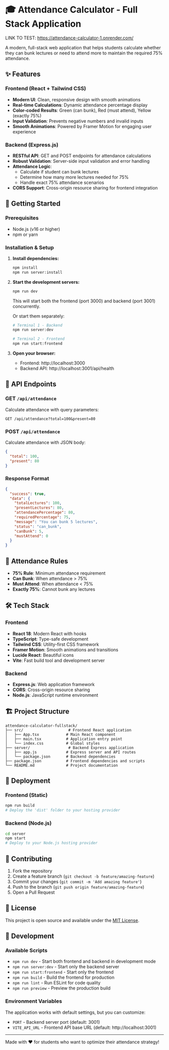 # 🎓 Attendance Calculator - Full Stack Application
LINK TO TEST: https://attendance-calculator-1.onrender.com/

A modern, full-stack web application that helps students calculate whether they can bunk lectures or need to attend more to maintain the required 75% attendance.

## ✨ Features

### Frontend (React + Tailwind CSS)
- **Modern UI**: Clean, responsive design with smooth animations
- **Real-time Calculations**: Dynamic attendance percentage display
- **Color-coded Results**: Green (can bunk), Red (must attend), Yellow (exactly 75%)
- **Input Validation**: Prevents negative numbers and invalid inputs
- **Smooth Animations**: Powered by Framer Motion for engaging user experience

### Backend (Express.js)
- **RESTful API**: GET and POST endpoints for attendance calculations
- **Robust Validation**: Server-side input validation and error handling
- **Attendance Logic**: 
  - Calculate if student can bunk lectures
  - Determine how many more lectures needed for 75%
  - Handle exact 75% attendance scenarios
- **CORS Support**: Cross-origin resource sharing for frontend integration

## 🚀 Getting Started

### Prerequisites
- Node.js (v16 or higher)
- npm or yarn

### Installation & Setup

1. **Install dependencies:**
   ```bash
   npm install
   npm run server:install
   ```

2. **Start the development servers:**
   ```bash
   npm run dev
   ```
   This will start both the frontend (port 3000) and backend (port 3001) concurrently.

   Or start them separately:
   ```bash
   # Terminal 1 - Backend
   npm run server:dev

   # Terminal 2 - Frontend  
   npm run start:frontend
   ```

3. **Open your browser:**
   - Frontend: http://localhost:3000
   - Backend API: http://localhost:3001/api/health

## 📡 API Endpoints

### GET `/api/attendance`
Calculate attendance with query parameters:
```
GET /api/attendance?total=100&present=80
```

### POST `/api/attendance`
Calculate attendance with JSON body:
```json
{
  "total": 100,
  "present": 80
}
```

### Response Format
```json
{
  "success": true,
  "data": {
    "totalLectures": 100,
    "presentLectures": 80,
    "attendancePercentage": 80,
    "requiredPercentage": 75,
    "message": "You can bunk 5 lectures",
    "status": "can_bunk",
    "canBunk": 5,
    "mustAttend": 0
  }
}
```

## 🎯 Attendance Rules

- **75% Rule**: Minimum attendance requirement
- **Can Bunk**: When attendance > 75%
- **Must Attend**: When attendance < 75%
- **Exactly 75%**: Cannot bunk any lectures

## 🛠️ Tech Stack

### Frontend
- **React 18**: Modern React with hooks
- **TypeScript**: Type-safe development
- **Tailwind CSS**: Utility-first CSS framework
- **Framer Motion**: Smooth animations and transitions
- **Lucide React**: Beautiful icons
- **Vite**: Fast build tool and development server

### Backend
- **Express.js**: Web application framework
- **CORS**: Cross-origin resource sharing
- **Node.js**: JavaScript runtime environment

## 🏗️ Project Structure

```
attendance-calculator-fullstack/
├── src/                    # Frontend React application
│   ├── App.tsx            # Main React component
│   ├── main.tsx           # Application entry point
│   └── index.css          # Global styles
├── server/                 # Backend Express application
│   ├── app.js             # Express server and API routes
│   └── package.json       # Backend dependencies
├── package.json           # Frontend dependencies and scripts
└── README.md              # Project documentation
```

## 🚢 Deployment

### Frontend (Static)
```bash
npm run build
# Deploy the 'dist' folder to your hosting provider
```

### Backend (Node.js)
```bash
cd server
npm start
# Deploy to your Node.js hosting provider
```

## 🤝 Contributing

1. Fork the repository
2. Create a feature branch (`git checkout -b feature/amazing-feature`)
3. Commit your changes (`git commit -m 'Add amazing feature'`)
4. Push to the branch (`git push origin feature/amazing-feature`)
5. Open a Pull Request

## 📝 License

This project is open source and available under the [MIT License](LICENSE).

## 🔧 Development

### Available Scripts

- `npm run dev` - Start both frontend and backend in development mode
- `npm run server:dev` - Start only the backend server
- `npm run start:frontend` - Start only the frontend
- `npm run build` - Build the frontend for production
- `npm run lint` - Run ESLint for code quality
- `npm run preview` - Preview the production build

### Environment Variables

The application works with default settings, but you can customize:

- `PORT` - Backend server port (default: 3001)
- `VITE_API_URL` - Frontend API base URL (default: http://localhost:3001)

---

Made with ❤️ for students who want to optimize their attendance strategy!
